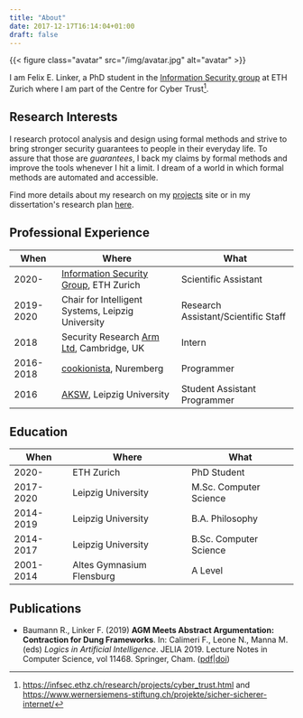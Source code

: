 ```yaml
---
title: "About"
date: 2017-12-17T16:14:04+01:00
draft: false
---
```


{{< figure class="avatar" src="/img/avatar.jpg" alt="avatar" >}}

I am Felix E. Linker, a PhD student in the [Information Security group](https://infsec.ethz.ch/) at ETH Zurich where I am part of the Centre for Cyber Trust[^1].

[^1]: https://infsec.ethz.ch/research/projects/cyber_trust.html and https://www.wernersiemens-stiftung.ch/projekte/sicher-sicherer-internet/

## Research Interests

I research protocol analysis and design using formal methods and strive to bring stronger security guarantees to people in their everyday life.
To assure that those are *guarantees*, I back my claims by formal methods and improve the tools whenever I hit a limit.
I dream of a world in which formal methods are automated and accessible.

Find more details about my research on my [projects](/works) site or in my dissertation's research plan [here](https://github.com/felixlinker/research-plan/releases/).


## Professional Experience

When      | Where | What
----------|-------|-----
2020-     | [Information Security Group](https://infsec.ethz.ch/), ETH Zurich | Scientific Assistant
2019-2020 | Chair for Intelligent Systems, Leipzig University | Research Assistant/Scientific Staff
2018      | Security Research [Arm Ltd](https://www.arm.com/), Cambridge, UK | Intern
2016-2018 | [cookionista](https://cookionista.com/), Nuremberg | Programmer
2016      | [AKSW](http://aksw.org), Leipzig University | Student Assistant Programmer

## Education

When      | Where | What
----------|-------|-----
2020-     | ETH Zurich | PhD Student
2017-2020 | Leipzig University | M.Sc. Computer Science
2014-2019 | Leipzig University | B.A. Philosophy
2014-2017 | Leipzig University | B.Sc. Computer Science
2001-2014 | Altes Gymnasium Flensburg | A Level

## Publications

* Baumann R., Linker F. (2019) **AGM Meets Abstract Argumentation: Contraction for Dung Frameworks**. In: Calimeri F., Leone N., Manna M. (eds) *Logics in Artificial Intelligence*. JELIA 2019. Lecture Notes in Computer Science, vol 11468. Springer, Cham. ([pdf](https://www.researchgate.net/profile/Ringo-Baumann/publication/332211310_AGM_Meets_Abstract_Argumentation_Contraction_for_Dung_Frameworks/links/5ca658184585157bd322dbfd/AGM-Meets-Abstract-Argumentation-Contraction-for-Dung-Frameworks.pdf)|[doi](https://doi.org/10.1007/978-3-030-19570-0_3))
